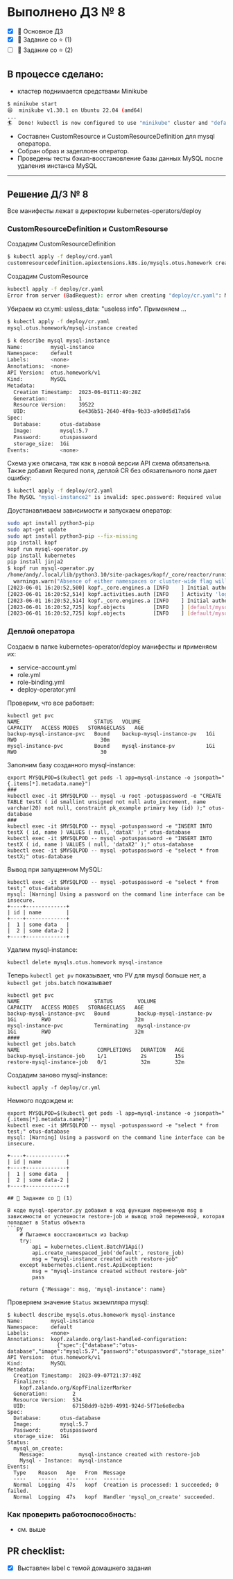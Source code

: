 # Выполнено ДЗ № 8

 - [x] 🐍 Основное ДЗ
 - [x] 🐍 Задание со ⭐ (1)
 - [ ] 🐍 Задание сo ⭐ (2)

## В процессе сделано:
- кластер поднимается средствами Minikube
```bash
$ minikube start
😄  minikube v1.30.1 on Ubuntu 22.04 (amd64)
...
🏄  Done! kubectl is now configured to use "minikube" cluster and "default" namespace by default
```
- Составлен CustomResource и CustomResourceDefinition для mysql оператора.
- Собран образ и задеплоен оператор.
- Проведены тесты бэкап-восстановление базы данных MySQL после удаления инстанса MySQL

---
## Решение Д/З № 8

Все манифесты лежат в директории kubernetes-operators/deploy

### CustomResourceDefinition и CustomResourse

Cоздадим CustomResourceDefinition
```bash
$ kubectl apply -f deploy/crd.yaml
customresourcedefinition.apiextensions.k8s.io/mysqls.otus.homework created
```
Cоздадим CustomResource
```bash
kubectl apply -f deploy/cr.yaml
Error from server (BadRequest): error when creating "deploy/cr.yaml": MySQL in version "v1" cannot be handled as a MySQL: strict decoding error: unknown field "usless_data"
```
Убираем из cr.yml: usless_data: "useless info". Применяем ... 
```bash
$ kubectl apply -f deploy/cr.yaml
mysql.otus.homework/mysql-instance created

$ k describe mysql mysql-instance
Name:         mysql-instance
Namespace:    default
Labels:       <none>
Annotations:  <none>
API Version:  otus.homework/v1
Kind:         MySQL
Metadata:
  Creation Timestamp:  2023-06-01T11:49:28Z
  Generation:          1
  Resource Version:    39522
  UID:                 6e436b51-2640-4f0a-9b33-a9d0d5d17a56
Spec:
  Database:      otus-database
  Image:         mysql:5.7
  Password:      otuspassword
  storage_size:  1Gi
Events:          <none>
```
Схема уже описана, так как в новой версии API схема обязательна.
Также добавил Requred поля, деплой CR без обязательного поля дает ошибку:
```bash
$ kubectl apply -f deploy/cr2.yaml
The MySQL "mysql-instance2" is invalid: spec.password: Required value
```
Доустанавливаем зависимости и запускаем оператор:
```bash
sudo apt install python3-pip
sudo apt-get update
sudo apt install python3-pip --fix-missing
pip install kopf
kopf run mysql-operator.py
pip install kubernetes
pip install jinja2
$ kopf run mysql-operator.py
/home/andy/.local/lib/python3.10/site-packages/kopf/_core/reactor/running.py:179: FutureWarning: Absence of either namespaces or cluster-wide flag will become an error soon. For now, switching to the cluster-wide mode for backward compatibility.
  warnings.warn("Absence of either namespaces or cluster-wide flag will become an error soon."
[2023-06-01 16:20:52,500] kopf._core.engines.a [INFO    ] Initial authentication has been initiated.
[2023-06-01 16:20:52,514] kopf.activities.auth [INFO    ] Activity 'login_via_client' succeeded.
[2023-06-01 16:20:52,514] kopf._core.engines.a [INFO    ] Initial authentication has finished.
[2023-06-01 16:20:52,725] kopf.objects         [INFO    ] [default/mysql-instance] Handler 'mysql_on_create' succeeded.
[2023-06-01 16:20:52,725] kopf.objects         [INFO    ] [default/mysql-instance] Creation is processed: 1 succeeded; 0 failed.
```

### Деплой оператора 
Создаем в папке kubernetes-operator/deploy манифесты и применяем их:
+ service-account.yml
+ role.yml
+ role-binding.yml
+ deploy-operator.yml 

Проверим, что все работает: 
```
kubectl get pvc
NAME                        STATUS   VOLUME                     CAPACITY   ACCESS MODES   STORAGECLASS   AGE
backup-mysql-instance-pvc   Bound    backup-mysql-instance-pv   1Gi        RWO                           30m
mysql-instance-pvc          Bound    mysql-instance-pv          1Gi        RWO                           30
```
Заполним базу созданного mysql-instance: 
```
export MYSQLPOD=$(kubectl get pods -l app=mysql-instance -o jsonpath="{.items[*].metadata.name}")
###
kubectl exec -it $MYSQLPOD -- mysql -u root -potuspassword -e "CREATE TABLE testX ( id smallint unsigned not null auto_increment, name varchar(20) not null, constraint pk_example primary key (id) );" otus-database
###
kubectl exec -it $MYSQLPOD -- mysql -potuspassword -e "INSERT INTO testX ( id, name ) VALUES ( null, 'dataX' );" otus-database
kubectl exec -it $MYSQLPOD -- mysql -potuspassword -e "INSERT INTO testX ( id, name ) VALUES ( null, 'dataX2' );" otus-database
kubectl exec -it $MYSQLPOD -- mysql -potuspassword -e "select * from testX;" otus-database
```
Вывод при запущенном MySQL:
```
kubectl exec -it $MYSQLPOD -- mysql -potuspassword -e "select * from test;" otus-database
mysql: [Warning] Using a password on the command line interface can be insecure.
+----+-------------+
| id | name        |
+----+-------------+
|  1 | some data   |
|  2 | some data-2 |
+----+-------------+
```
Удалим mysql-instance:
```
kubectl delete mysqls.otus.homework mysql-instance
```
Теперь `kubectl get pv` показывает, что PV для mysql больше нет, а `kubectl get jobs.batch` показывает
```
kubectl get pvc
NAME                        STATUS        VOLUME                     CAPACITY   ACCESS MODES   STORAGECLASS   AGE
backup-mysql-instance-pvc   Bound         backup-mysql-instance-pv   1Gi        RWO                           32m
mysql-instance-pvc          Terminating   mysql-instance-pv          1Gi        RWO                           32m
####
kubectl get jobs.batch
NAME                         COMPLETIONS   DURATION   AGE
backup-mysql-instance-job    1/1           2s         15s
restore-mysql-instance-job   0/1           32m        32m
```

Создадим заново mysql-instance:
``` 
kubectl apply -f deploy/cr.yml
```

Немного подождем и: 
```
export MYSQLPOD=$(kubectl get pods -l app=mysql-instance -o jsonpath="{.items[*].metadata.name}")
kubectl exec -it $MYSQLPOD -- mysql -potuspassword -e "select * from test;" otus-database
mysql: [Warning] Using a password on the command line interface can be insecure.

+----+-------------+
| id | name        |
+----+-------------+
|  1 | some data   |
|  2 | some data-2 |
+----+-------------+

## 🐍 Задание со 🌟 (1)

В коде mysql-operator.py добавил в код функции переменную msg в зависимости от успешности restore-job и вывод этой переменной, которая попадает в Status объекта
```py
    # Пытаемся восстановиться из backup
    try:
        api = kubernetes.client.BatchV1Api()
        api.create_namespaced_job('default', restore_job)
        msg = "mysql-instance created with restore-job" 
    except kubernetes.client.rest.ApiException:
        msg = "mysql-instance created without restore-job" 
        pass

    return {'Message': msg, 'mysql-instance': name}
```  
Проверяем значение `Status` экземпляра mysql:
```shell
$ kubectl describe mysqls.otus.homework mysql-instance
Name:         mysql-instance
Namespace:    default
Labels:       <none>
Annotations:  kopf.zalando.org/last-handled-configuration:
                {"spec":{"database":"otus-database","image":"mysql:5.7","password":"otuspassword","storage_size":"1Gi"}}
API Version:  otus.homework/v1
Kind:         MySQL
Metadata:
  Creation Timestamp:  2023-09-07T21:37:49Z
  Finalizers:
    kopf.zalando.org/KopfFinalizerMarker
  Generation:        2
  Resource Version:  534
  UID:               67158dd9-b2b9-4991-924d-5f71e6e8edba
Spec:
  Database:      otus-database
  Image:         mysql:5.7
  Password:      otuspassword
  storage_size:  1Gi
Status:
  mysql_on_create:
    Message:           mysql-instance created with restore-job
    Mysql - Instance:  mysql-instance
Events:
  Type    Reason   Age   From  Message
  ----    ------   ----  ----  -------
  Normal  Logging  47s   kopf  Creation is processed: 1 succeeded; 0 failed.
  Normal  Logging  47s   kopf  Handler 'mysql_on_create' succeeded.

```
### Как проверить работоспособность:
 - см. выше
## PR checklist:
 - [x] Выставлен label с темой домашнего задания

